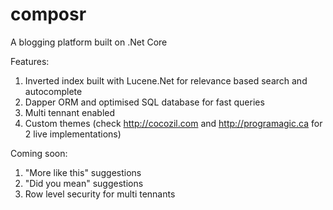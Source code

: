 # composr
A blogging platform built on .Net Core

Features:
1. Inverted index built with Lucene.Net for relevance based search and autocomplete
2. Dapper ORM and optimised SQL database for fast queries
3. Multi tennant enabled
4. Custom themes (check http://cocozil.com and http://programagic.ca for 2 live implementations)

Coming soon:
1. "More like this" suggestions
2. "Did you mean" suggestions 
3. Row level security for multi tennants
